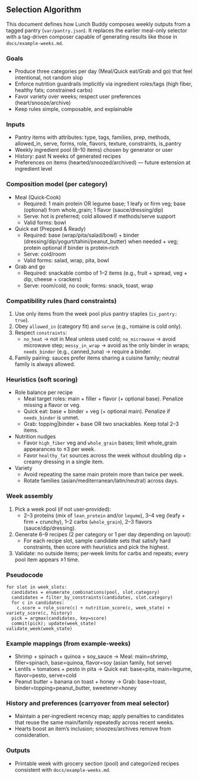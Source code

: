 ## Selection Algorithm

This document defines how Lunch Buddy composes weekly outputs from a tagged pantry (`var/pantry.json`). It replaces the earlier meal-only selector with a tag-driven composer capable of generating results like those in `docs/example-weeks.md`.

### Goals
- Produce three categories per day (Meal/Quick eat/Grab and go) that feel intentional, not random slop
- Enforce nutrition guardrails implicitly via ingredient roles/tags (high fiber, healthy fats; constrained carbs)
- Favor variety over weeks; respect user preferences (heart/snooze/archive)
- Keep rules simple, composable, and explainable

### Inputs
- Pantry items with attributes: type, tags, families, prep, methods, allowed_in, serve, forms, role, flavors, texture, constraints, is_pantry
- Weekly ingredient pool (8–10 items) chosen by generator or user
- History: past N weeks of generated recipes
- Preferences on items (hearted/snoozed/archived) — future extension at ingredient level

### Composition model (per category)
- Meal (Quick‑Cook)
  - Required: 1 main protein OR legume base; 1 leafy or firm veg; base (optional) from whole_grain; 1 flavor (sauce/dressing/dip)
  - Serve: hot is preferred; cold allowed if methods/serve support
  - Valid forms: bowl
- Quick eat (Prepped & Ready)
  - Required: base (wrap/pita/salad/bowl) + binder (dressing/dip/yogurt/tahini/peanut_butter) when needed + veg; protein optional if binder is protein‑rich
  - Serve: cold/room
  - Valid forms: salad, wrap, pita, bowl
- Grab and go
  - Required: snackable combo of 1–2 items (e.g., fruit + spread, veg + dip, cheese + crackers)
  - Serve: room/cold, no cook; forms: snack, toast, wrap

### Compatibility rules (hard constraints)
1. Use only items from the week pool plus pantry staples (`is_pantry: true`).
2. Obey `allowed_in` (category fit) and `serve` (e.g., romaine is cold only).
3. Respect `constraints`:
   - `no_heat` → not in Meal unless used cold; `no_microwave` → avoid microwave step; `messy_in_wrap` → avoid as the only binder in wraps; `needs_binder` (e.g., canned_tuna) → require a binder.
4. Family pairing: sauces prefer items sharing a cuisine family; neutral family is always allowed.

### Heuristics (soft scoring)
- Role balance per recipe
  - Meal target roles: main + filler + flavor (+ optional base). Penalize missing a flavor or veg.
  - Quick eat: base + binder + veg (+ optional main). Penalize if `needs_binder` is unmet.
  - Grab: topping|binder + base OR two snackables. Keep total 2–3 items.
- Nutrition nudges
  - Favor `high_fiber` veg and `whole_grain` bases; limit whole_grain appearances to ≤3 per week.
  - Favor `healthy_fat` sources across the week without doubling dip + creamy dressing in a single item.
- Variety
  - Avoid repeating the same main protein more than twice per week.
  - Rotate families (asian/mediterranean/latin/neutral) across days.

### Week assembly
1. Pick a week pool (if not user‑provided):
   - 2–3 proteins (mix of `lean_protein` and/or `legume`), 3–4 veg (leafy + firm + crunchy), 1–2 carbs (`whole_grain`), 2–3 flavors (sauce/dip/dressing).
2. Generate 6–9 recipes (2 per category or 1 per day depending on layout):
   - For each recipe slot, sample candidate sets that satisfy hard constraints, then score with heuristics and pick the highest.
3. Validate: no outside items; per‑week limits for carbs and repeats; every pool item appears ≥1 time.

### Pseudocode
```
for slot in week_slots:
  candidates = enumerate_combinations(pool, slot.category)
  candidates = filter_by_constraints(candidates, slot.category)
  for c in candidates:
    c.score = role_score(c) + nutrition_score(c, week_state) + variety_score(c, history)
  pick = argmax(candidates, key=score)
  commit(pick); update(week_state)
validate_week(week_state)
```

### Example mappings (from example-weeks)
- Shrimp + spinach + quinoa + soy_sauce → Meal: main=shrimp, filler=spinach, base=quinoa, flavor=soy (asian family, hot serve)
- Lentils + tomatoes + pesto in pita → Quick eat: base=pita, main=legume, flavor=pesto, serve=cold
- Peanut butter + banana on toast + honey → Grab: base=toast, binder=topping=peanut_butter, sweetener=honey

### History and preferences (carryover from meal selector)
- Maintain a per‑ingredient recency map; apply penalties to candidates that reuse the same main/family repeatedly across recent weeks.
- Hearts boost an item’s inclusion; snoozes/archives remove from consideration.

### Outputs
- Printable week with grocery section (pool) and categorized recipes consistent with `docs/example-weeks.md`.

